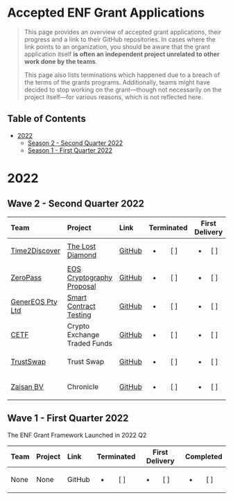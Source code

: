 # Accepted ENF Grant Applications <!-- omit in toc -->

> This page provides an overview of accepted grant applications, their progress and a link to their GitHub repositories. In cases where the link points to an organization, you should be aware that the grant application itself **is often an independent project unrelated to other work done by the teams**.
>
> This page also lists terminations which happened due to a breach of the terms of the grants programs. Additionally, teams might have decided to stop working on the grant—though not necessarily on the project itself—for various reasons, which is not reflected here.

## Table of Contents <!-- omit in toc -->

- [2022](#2022)
  - [Season 2 - Second Quarter 2022](#wave-2---second-quarter-2022)
  - [Season 1 - First Quarter 2022](#wave-1---first-quarter-2022)

# 2022

## Wave 2 - Second Quarter 2022

| Team | Project | Link | Terminated | First Delivery | Completed
| :--- | :------ | :--- | :--------: | :------------: | :-------: |
| [Time2Discover](https://time2discover.no/) | [The Lost Diamond](../applications/TheLostDiamond_BjornOmsland.md) | [GitHub](https://github.com/bjornomsland) | <ul><li>[ ] </li></ul> |  <ul><li>[ ] </li></ul> |  <ul><li>[ ] </li></ul> |
| [ZeroPass](https://zeropass.io/) | [EOS Cryptography Proposal](../applications/eos-cryptography-proposal.md) | [GitHub](https://github.com/ZeroPass/eosio.ck) | <ul><li>[ ] </li></ul> |  <ul><li>[ ] </li></ul> |  <ul><li>[ ] </li></ul> |
| [GenerEOS Pty Ltd](https://genereos.io/) | [Smart Contract Testing](../applications/genereos-testing-libraries.md) | [GitHub](https://github.com/generEOS) | <ul><li>[ ] </li></ul> |  <ul><li>[ ] </li></ul> |  <ul><li>[ ] </li></ul> |
| [CETF](https://github.com/n0umen0n) | Crypto Exchange Traded Funds | [GitHub](https://github.com/n0umen0n) | <ul><li>[ ] </li></ul> |  <ul><li>[ ] </li></ul> |  <ul><li>[ ] </li></ul> |
| [TrustSwap](https://trustswap-testnet.web.app/) | Trust Swap | [GitHub](https://github.com/evm20) | <ul><li>[ ] </li></ul> |  <ul><li>[ ] </li></ul> |  <ul><li>[ ] </li></ul> |
| [Zaisan BV](https://zaisan.io/about/) | Chronicle | [GitHub](https://github.com/EOSChronicleProject/eos-chronicle) | <ul><li>[ ] </li></ul> |  <ul><li>[ ] </li></ul> |  <ul><li>[ ] </li></ul> |


## Wave 1 - First Quarter 2022

The ENF Grant Framework Launched in 2022 Q2

| Team | Project | Link | Terminated | First Delivery | Completed
| :--- | :------ | :--- | :--------: | :------------: | :-------: |
| None | None | GitHub | <ul><li>[ ] </li></ul> |  <ul><li>[ ] </li></ul> |  <ul><li>[ ] </li></ul> |

